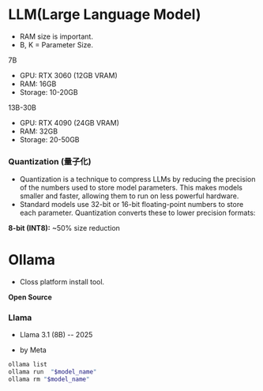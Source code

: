 # LLM(Large Language Model)

* RAM size is important.
* B, K = Parameter Size.

7B
* GPU: RTX 3060 (12GB VRAM) 
* RAM: 16GB
* Storage: 10-20GB

13B-30B

* GPU: RTX 4090 (24GB VRAM)
* RAM: 32GB
* Storage: 20-50GB

### Quantization (量子化)
* Quantization is a technique to compress LLMs by reducing the precision of the numbers used to store model parameters. This makes models smaller and faster, allowing them to run on less powerful hardware.
* Standard models use 32-bit or 16-bit floating-point numbers to store each parameter. Quantization converts these to lower precision formats:

**8-bit (INT8):** ~50% size reduction

# Ollama
* Closs platform install tool.

**Open Source**

### Llama

* Llama 3.1 (8B) -- 2025

* by Meta

```bash
ollama list
ollama run  "$model_name"
ollama rm "$model_name" 
```
